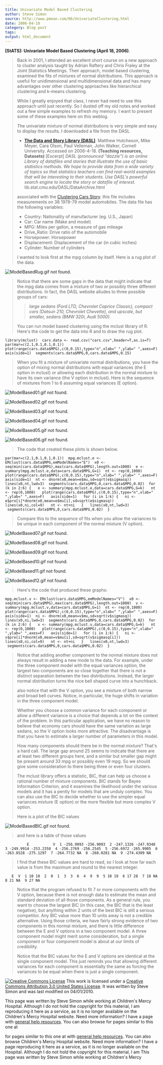 ```yaml
---
title: Univariate Model Based Clustering
author: Steve Simon
source: http://www.pmean.com/06/UnivariateClustering.html
date: 2006-04-18
category: Blog post
tags: 
output: html_document
---
```

**[StATS]:** **Univariate Model Based Clustering
(April 18, 2006)**.

> Back in 2001, I attended an excellent short course on a new approach
> to cluster analysis taught by Adrian Raftery and Chris Fraley at the
> Joint Statistics Meetings. Their approach, model based clustering,
> examined the fits of mixtures of normal distributions. This approach
> is useful for unidimensional and multidimensional data and has many
> advantages over other clustering approaches like hierarchical
> clustering and k-means clustering.
>
> While I greatly enjoyed that class, I never had need to use this
> approach until just recently. So I dusted off my old notes and worked
> out a few simple examples to refresh my memory. I want to present some
> of these examples here on this weblog.
>
> The univariate mixture of normal distributions is very simple and easy
> to display the results. I downloaded a file from the DASL
>
> -   **[The Data and Story Library
>     (DASL)](http://http://lib.stat.cmu.edu/DASL/DataArchive.html)**.
>     Matthew Hutcheson, Mike Meyer, Cara Olson, Paul Velleman, John
>     Walker, Cornell University. Accessed on 2006-4-18. **(Teaching
>     resources, Datasets)** \[Excerpt\] *DASL (pronounced \"dazzle\")
>     is an online Library of datafiles and stories that illustrate the
>     use of basic statistics methods. We hope to provide data from a
>     wide variety of topics so that statistics teachers can find
>     real-world examples that will be interesting to their students.
>     Use DASL\'s powerful search engine to locate the story or datafile
>     of interest.* lib.stat.cmu.edu/DASL/DataArchive.html
>
> associated with the [Clustering Cars
> Story](http://lib.stat.cmu.edu/DASL/Stories/ClusteringCars.html). this
> file includes measurements on 38 1978-79 model automobiles. The data
> file has the following variables:
>
> -   Country: Nationality of manufacturer (eg. U.S., Japan)
> -   Car: Car name (Make and model)
> -   MPG: Miles per gallon, a measure of gas mileage
> -   Drive\_Ratio: Drive ratio of the automobile
> -   Horsepower: Horsepower
> -   Displacement: Displacement of the car (in cubic inches)
> -   Cylinder: Number of cylinders
>
> I wanted to look first at the mpg column by itself. Here is a rug plot
> of the data.
>
![ModelBasedRug.gif not found.](../../../web/images/06/UnivariateClustering01.png)
>
> Notice that there are some gaps in the data that might indicate that
> the mpg data comes from a mixture of two or possibly three different
> distributions. In fact, the DASL website alludes to three possible
> groups of cars:
>
> > *large sedans (Ford LTD, Chevrolet Caprice Classic), compact cars
> > (Datsun 210, Chevrolet Chevette), and upscale, but smaller, sedans
> > (BMW 320i, Audi 5000).*
>
> You can run model based clustering using the mclust library of R.
> Here\'s the code to get the data into R and to draw the rug plot.

`library(mclust)  cars.data <- read.csv("cars.csv",header=T,as.is=T)  par(mar=c(2.1,0.1,0.1,0.1))  plot(range(cars.data$MPG),c(0,0.15),type="n",xlab=" ",ylab=" ",axes=F)  axis(side=1)  segments(cars.data$MPG,0,cars.data$MPG,0.15)`

> When you fit a mixture of univariate normal distributions, you have
> the option of mixing normal distributions with equal variances (the E
> option in mclust) or allowing each distribution in the normal mixture
> to have its own variance (the V option in mclust). Here is the
> sequence of mixtures from 1 to 6 assuming equal variances (E option).
>
![ModelBased01.gif not found.](../../../web/images/06/UnivariateClustering02.png)
>
![ModelBased02.gif not found.](../../../web/images/06/UnivariateClustering03.png)
>
![ModelBased03.gif not found.](../../../web/images/06/UnivariateClustering04.png)
>
![ModelBased04.gif not found.](../../../web/images/06/UnivariateClustering05.png)
>
![ModelBased05.gif not found.](../../../web/images/06/UnivariateClustering06.png)
>
![ModelBased06.gif not found.](../../../web/images/06/UnivariateClustering07.png)
>
> The code that created these plots is shown below.

`par(mar=c(2.1,0.1,0.1,0.1))  mpg.mclust.e <- EMclust(cars.data$MPG,emModelNames="E")  x0 <- seq(min(cars.data$MPG),max(cars.data$MPG),length.out=1000)  e <- summary(mpg.mclust.e,data=cars.data$MPG,G=1)  nt <- rep(0,1000)  plot(range(cars.data$MPG),c(0,0.15),type="n",xlab=" ",ylab=" ",axes=F)  axis(side=1)  nt <- dnorm(x0,mean=e$mu,sd=sqrt(e$sigmasq))  lines(x0,nt,lwd=3)  segments(cars.data$MPG,0,cars.data$MPG,0.02)  for (k in 2:6) {   e <- summary(mpg.mclust.e,data=cars.data$MPG,G=k)   nt <- rep(0,1000)   plot(range(cars.data$MPG),c(0,0.15),type="n",xlab=" ",ylab=" ",axes=F)   axis(side=1)   for (i in 1:k) {   ni <- e$pro[i]*dnorm(x0,mean=e$mu[i],sd=sqrt(e$sigmasq))   lines(x0,ni,col=9)   nt <- nt+ni   }   lines(x0,nt,lwd=3)   segments(cars.data$MPG,0,cars.data$MPG,0.02)  }`

> Compare this to the sequence of fits when you allow the variances to
> be unique in each component of the normal mixture (V option).
>
![ModelBased07.gif not found.](../../../web/images/06/UnivariateClustering08.png)
>
![ModelBased08.gif not found.](../../../web/images/06/UnivariateClustering09.png)
>
![ModelBased09.gif not found.](../../../web/images/06/UnivariateClustering10.png)
>
![ModelBased10.gif not found.](../../../web/images/06/UnivariateClustering11.png)
>
![ModelBased11.gif not found.](../../../web/images/06/UnivariateClustering12.png)
>
![ModelBased12.gif not found.](../../../web/images/06/UnivariateClustering13.png)
>
> Here\'s the code that produced these graphs:

`mpg.mclust.v <- EMclust(cars.data$MPG,emModelNames="V")  x0 <- seq(min(cars.data$MPG),max(cars.data$MPG),length.out=1000)  v <- summary(mpg.mclust.v,data=cars.data$MPG,G=1)  nt <- rep(0,1000)  plot(range(cars.data$MPG),c(0,0.15),type="n",xlab=" ",ylab=" ",axes=F)  axis(side=1)  ni <- dnorm(x0,mean=v$mu,sd=sqrt(v$sigmasq))  lines(x0,ni,lwd=3)  segments(cars.data$MPG,0,cars.data$MPG,0.02)  for (k in 2:6) {   v <- summary(mpg.mclust.v,data=cars.data$MPG,G=k)   nt <- rep(0,1000)   plot(range(cars.data$MPG),c(0,0.15),type="n",xlab=" ",ylab=" ",axes=F)   axis(side=1)   for (i in 1:k) {   ni <- v$pro[i]*dnorm(x0,mean=v$mu[i],sd=sqrt(v$sigmasq[i]))   lines(x0,ni,col=9)   nt <- nt+ni   }   lines(x0,nt,lwd=3)   segments(cars.data$MPG,0,cars.data$MPG,0.02)  }`

> Notice that adding another component to the normal mixture does not
> always result in adding a new mode to the data. For example, under the
> three component model with the equal variances option, the largest two
> components are so close together that there is not a distinct
> separation between the two distributions. Instead, the larger normal
> distribution turns the nice bell shaped curve into a hunchback.
>
> also notice that with the V option, you see a mixture of both narrow
> and broad bell curves. Notice, in particular, the huge shifts in
> variation in the three component model.
>
> Whether you choose a common variance for each component or allow a
> different variance is a choice that depends a lot on the context of
> the problem. In this particular application, we have no reason to
> believe that economy cars should have the same variation as large
> sedans, so the V option looks more attractive. The disadvantage is
> that you have to estimate a larger number of parameters in this model.
>
> How many components should there be in the normal mixture? That\'s a
> hard call. The large gap around 25 seems to indicate that there are at
> least two different groups here, and a similar but smaller gap might
> be present around 33 mpg or possibly even 19 mpg. So we should give
> some consideration to there being three or even four clusters.
>
> The mclust library offers a statistic, BIC, that can help us choose a
> rational number of mixture components. BIC stands for Bayes
> Information Criterion, and it examines the likelihood under the
> various models and it has a pently for models that are unduly complex.
> You can also use the BIC to decide whether to use the simpler equal
> variances mixture (E option) or the more flexible but more complex V
> option.
>
> Here is a plot of the BIC values
>
![ModelBasedBIC.gif not found.](../../../web/images/06/UnivariateClustering14.png)
>
> and here is a table of those values

`          E           V  1 -256.9093 -256.9093  2 -247.1326 -247.9348  3 -249.9914 -253.2358  4 -256.2769 -256.2545  5 -256.6972 -265.9905  6 -263.8528 -275.1297  7 -264.7732 NA  8 -268.0281 NA  9 -274.4309 NA`

> I find that these BIC values are hard to read, so I look at how far
> each value is from the maximum and round to the nearest integer.

`   E  V  1 10 10  2  0  1  3  3  6  4  9  9  5 10 19  6 17 28  7 18 NA  8 21 NA  9 27 NA`

> Notice that the program refused to fit 7 or more components with the V
> option, because there is not enough data to estimate the mean and
> standard deviation of all those components. As a general rule, you
> want to choose the largest BIC (in this case, the BIC that is the
> least negative), but anything within 2 units of the best BIC is still
> a serious competitor. Any BIC value more than 10 units away is not a
> credible alternative. Using those criteria, we have fairly strong
> evidence of two components in this normal mixture, and there is little
> difference between the E and V options in a two component model. A
> three component model might merit some consideration, but a single
> component or four component model is about at our limits of
> credibility.
>
> Notice that the BIC values for the E and V options are identical at
> the single component model. This just reminds you that allowing
> different variances for each component is essentially the same as
> forcing the variances to be equal when there is just a single
> component.

[![Creative Commons
License](http://i.creativecommons.org/l/by/3.0/us/80x15.png)](http://creativecommons.org/licenses/by/3.0/us/)
This work is licensed under a [Creative Commons Attribution 3.0 United
States License](http://creativecommons.org/licenses/by/3.0/us/). It was
written by Steve Simon and was last modified on 04/01/2010.

This page was written by Steve Simon while working at Children\'s Mercy
Hospital. Although I do not hold the copyright for this material, I am
reproducing it here as a service, as it is no longer available on the
Children\'s Mercy Hospital website. Need more information? I have a page
with [general help resources](../GeneralHelp.html). You can also browse
for pages similar to this one at
<!---More--->
for pages similar to this one at
with [general help resources](../GeneralHelp.html). You can also browse
Children\'s Mercy Hospital website. Need more information? I have a page
reproducing it here as a service, as it is no longer available on the
Hospital. Although I do not hold the copyright for this material, I am
This page was written by Steve Simon while working at Children\'s Mercy

<!---Do not use
**[StATS]:** **Univariate Model Based Clustering
This page was written by Steve Simon while working at Children\'s Mercy
Hospital. Although I do not hold the copyright for this material, I am
reproducing it here as a service, as it is no longer available on the
Children\'s Mercy Hospital website. Need more information? I have a page
with [general help resources](../GeneralHelp.html). You can also browse
for pages similar to this one at
--->

